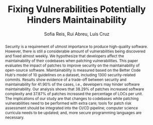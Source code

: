 ---
layout: publication
title: Fixing Vulnerabilities Potentially Hinders Maintainability
abstract: "Security is a requirement of utmost importance to produce high-quality software. However, there is still a considerable amount of vulnerabilities being discovered and fixed almost weekly. We hypothesize that developers affect the maintainability of their codebases when patching vulnerabilities. This paper evaluates the impact of patches to improve security on the maintainability of open-source software. Maintainability is measured based on the Better Code Hub's model of 10 guidelines on a dataset, including 1300 security-related commits. Results show evidence of a trade-off between security and maintainability for 41.90% of the cases, i.e., developers may hinder software maintainability. Our analysis shows that 38.29% of patches increased software complexity and 37.87% of patches increased the percentage of LOCs per unit. The implications of our study are that changes to codebases while patching vulnerabilities need to be performed with extra care; tools for patch risk assessment should be integrated into the CI/CD pipeline; computer science curricula needs to be updated; and, more secure programming languages are necessary."
author: Sofia Reis, Rui Abreu, Luís Cruz
journal: Empirical Software Engineering
arxiv: https://arxiv.org/abs/2106.03271
year: 2021
image: "publications/sofia2021fixing.png"
preprint: https://arxiv.org/abs/2106.03271
bibtex: "@article{reis2021fixing,
title={Fixing Vulnerabilities Potentially Hinders Maintainability},
author={Reis, Sofia and Abreu, Rui and Cruz, Luís},
journal={Empirical Software Engineering},
year={2021}
}"
---